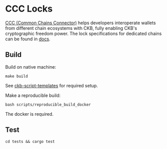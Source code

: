 # CCC Locks

[CCC (Common Chains Connector)](https://github.com/ckb-ecofund/ccc) helps
developers interoperate wallets from different chain ecosystems with CKB, fully
enabling CKB's cryptographic freedom power. The lock specifications for
dedicated chains can be found in [docs](./docs/).


## Build

Build on native machine:
```
make build
```
See [ckb-script-templates](https://github.com/cryptape/ckb-script-templates) for required setup.


Make a reproducible build:
```
bash scripts/reproducible_build_docker
```
The docker is required.


## Test

```
cd tests && cargo test
```

